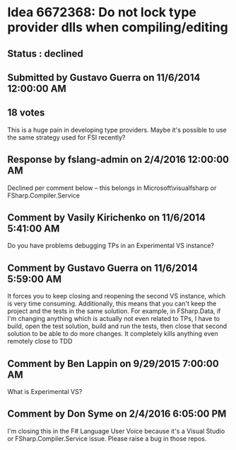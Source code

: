 # Idea 6672368: Do not lock type provider dlls when compiling/editing #

## Status : declined

## Submitted by Gustavo Guerra on 11/6/2014 12:00:00 AM

## 18 votes

This is a huge pain in developing type providers.
Maybe it's possible to use the same strategy used for FSI recently?

## Response by fslang-admin on 2/4/2016 12:00:00 AM

Declined per comment below – this belongs in Microsoft\visualfsharp or FSharp.Compiler.Service


## Comment by Vasily Kirichenko on 11/6/2014 5:41:00 AM

Do you have problems debugging TPs in an Experimental VS instance?

## Comment by Gustavo Guerra on 11/6/2014 5:59:00 AM

It forces you to keep closing and reopening the second VS instance, which is very time consuming.
Additionally, this means that you can't keep the project and the tests in the same solution. For example, in FSharp.Data, if I'm changing anything which is actually not even related to TPs, I have to build, open the test solution, build and run the tests, then close that second solution to be able to do more changes. It completely kills anything even remotely close to TDD

## Comment by Ben Lappin on 9/29/2015 7:00:00 AM

What is Experimental VS?

## Comment by Don Syme on 2/4/2016 6:05:00 PM

I'm closing this in the F# Language User Voice because it's a Visual Studio or FSharp.Compiler.Service issue. Please raise a bug in those repos.
